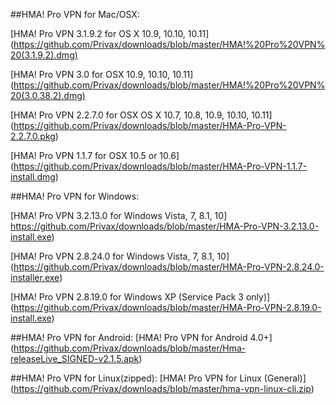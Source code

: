 ##HMA! Pro VPN for Mac/OSX:

[HMA! Pro VPN 3.1.9.2 for OS X 10.9, 10.10, 10.11] (https://github.com/Privax/downloads/blob/master/HMA!%20Pro%20VPN%20(3.1.9.2).dmg)

[HMA! Pro VPN 3.0 for OSX 10.9, 10.10, 10.11] (https://github.com/Privax/downloads/blob/master/HMA!%20Pro%20VPN%20(3.0.38.2).dmg)

[HMA! Pro VPN 2.2.7.0 for OSX  OS X 10.7, 10.8, 10.9, 10.10, 10.11] (https://github.com/Privax/downloads/blob/master/HMA-Pro-VPN-2.2.7.0.pkg)

[HMA! Pro VPN 1.1.7 for OSX  10.5 or 10.6] (https://github.com/Privax/downloads/blob/master/HMA-Pro-VPN-1.1.7-install.dmg)

##HMA! Pro VPN for Windows:

[HMA! Pro VPN 3.2.13.0 for Windows Vista, 7, 8.1, 10] https://github.com/Privax/downloads/blob/master/HMA-Pro-VPN-3.2.13.0-install.exe)

[HMA! Pro VPN 2.8.24.0 for Windows Vista, 7, 8.1, 10] (https://github.com/Privax/downloads/blob/master/HMA-Pro-VPN-2.8.24.0-installer.exe)

[HMA! Pro VPN 2.8.19.0 for Windows XP (Service Pack 3 only)] (https://github.com/Privax/downloads/blob/master/HMA-Pro-VPN-2.8.19.0-install.exe)

##HMA! Pro VPN for Android:
[HMA! Pro VPN for Android 4.0+] (https://github.com/Privax/downloads/blob/master/Hma-releaseLive_SIGNED-v2.1.5.apk)

##HMA! Pro VPN for Linux(zipped):
[HMA! Pro VPN for Linux (General)] (https://github.com/Privax/downloads/blob/master/hma-vpn-linux-cli.zip)
